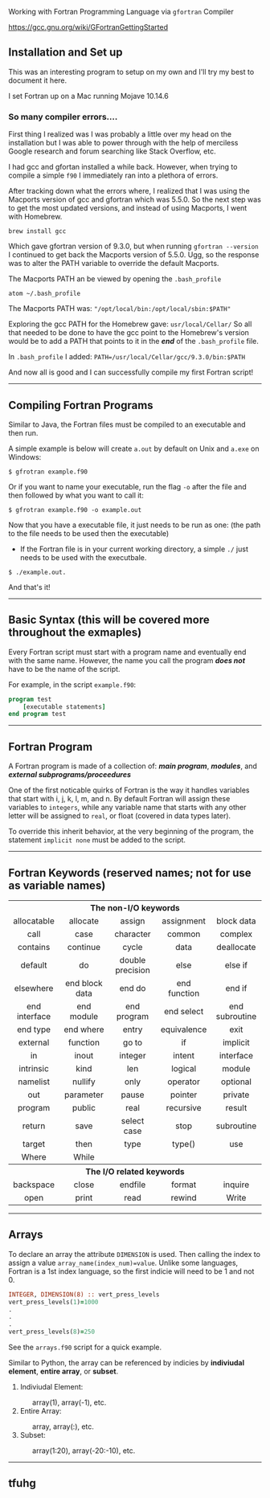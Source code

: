Working with Fortran Programming Language via ```gfortran``` Compiler

https://gcc.gnu.org/wiki/GFortranGettingStarted

## Installation and Set up

This was an interesting program to setup on my own and I'll try my best to document it here. 

I set Fortran up on a Mac running Mojave 10.14.6

### So many compiler errors....

First thing I realized was I was probably a little over my head on the installation but I was able to power through with the help of merciless Google research and forum searching like Stack Overflow, etc.

I had gcc and gfortan installed a while back. However, when trying to compile a simple ```f90``` I immediately ran into a plethora of errors. 

After tracking down what the errors where, I realized that I was using the Macports version of gcc and gfortran which was 5.5.0. So the next step was to get the most updated versions, and instead of using Macports, I went with Homebrew. 

```brew install gcc```

Which gave gfortran version of 9.3.0, but when running ```gfortran --version``` I continued to get back the Macports version of 5.5.0. Ugg, so the response was to alter the PATH variable to override the default Macports.

The Macports PATH an be viewed by opening the ```.bash_profile```
```shell
atom ~/.bash_profile
```

The Macports PATH was: ```"/opt/local/bin:/opt/local/sbin:$PATH"```

Exploring the gcc PATH for the Homebrew gave: ```usr/local/Cellar/``` So all that needed to be done to have the gcc point to the Homebrew's version would be to add a PATH that points to it in the <p5><strong><em>end</em></strong></p5> of the ```.bash_profile``` file.

In ```.bash_profile``` I added:
```PATH=/usr/local/Cellar/gcc/9.3.0/bin:$PATH```

And now all is good and I can successfully compile my first Fortran script!

---

## Compiling Fortran Programs

Similar to Java, the Fortran files must be compiled to an executable and then run.

A simple example is below will create ```a.out``` by default on Unix and ```a.exe``` on Windows:

```shell
$ gfrotran example.f90
```

Or if you want to name your executable, run the flag ```-o``` after the file and then followed by what you want to call it:

```shell
$ gfrotran example.f90 -o example.out
```

Now that you have a executable file, it just needs to be run as one: (the path to the file needs to be used then the executable)
* If the Fortran file is in your current working directory, a simple ```./``` just needs to be used with the executbale.

```shell
$ ./example.out.
```

And that's it!

---

## Basic Syntax (this will be covered more throughout the exmaples)

Every Fortran script must start with a program name and eventually end with the same name. However, the name you call the program <strong><em>does not</strong></em> have to be the name of the script.

For example, in the script ```example.f90```:

```fortran
program test
    [executable statements]
end program test
```

---

## Fortran Program

A Fortran program is made of a collection of: <strong><em>main program</strong></em>, <strong><em>modules</strong></em>, and <strong><em>external subprograms/proceedures</strong></em>

One of the first noticable quirks of Fortran is the way it handles variables that start with i, j, k, l, m, and n. By default Fortran will assign these variables to ```integers```, while any variable name that starts with any other letter will be assigned to ```real```, or float (covered in data types later).

To override this inherit behavior, at the very beginning of the program, the statement ```implicit none``` must be added to the script.


---

## Fortran Keywords (reserved names; not for use as variable names)


<html>
<table style="text-align:center;" class="table table-bordered">
<tbody><tr>
<th style="text-align:center;" colspan="5">The non-I/O keywords</th>
</tr>
<tr>
<td>allocatable</td>
<td>allocate</td>
<td>assign</td>
<td>assignment</td>
<td>block data</td>
</tr>
<tr>
<td>call</td>
<td>case</td>
<td>character</td>
<td>common</td>
<td>complex</td>
</tr>
<tr>
<td>contains</td>
<td>continue</td>
<td>cycle</td>
<td>data</td>
<td>deallocate</td>
</tr>
<tr>
<td>default</td>
<td>do</td>
<td>double precision</td>
<td>else</td>
<td>else if</td>
</tr>
<tr>
<td>elsewhere</td>
<td>end block data</td>
<td>end do</td>
<td>end function</td>
<td>end if</td>
</tr>
<tr>
<td>end interface</td>
<td>end module</td>
<td>end program</td>
<td>end select</td>
<td>end subroutine</td>
</tr>
<tr>
<td>end type</td>
<td>end where</td>
<td>entry</td>
<td>equivalence</td>
<td>exit</td>
</tr>
<tr>
<td>external</td>
<td>function</td>
<td>go to</td>
<td>if </td>
<td>implicit</td>
</tr>
<tr>
<td>in</td>
<td>inout</td>
<td>integer</td>
<td>intent</td>
<td>interface</td>
</tr>
<tr>
<td>intrinsic</td>
<td>kind</td>
<td>len</td>
<td>logical</td>
<td>module</td>
</tr>
<tr>
<td>namelist</td>
<td>nullify</td>
<td>only</td>
<td>operator</td>
<td>optional</td>
</tr>
<tr>
<td>out</td>
<td>parameter</td>
<td>pause</td>
<td>pointer</td>
<td>private</td>
</tr>
<tr>
<td>program</td>
<td>public</td>
<td>real</td>
<td>recursive</td>
<td>result</td>
</tr>
<tr>
<td>return</td>
<td>save</td>
<td>select case</td>
<td>stop</td>
<td>subroutine</td>
</tr>
<tr>
<td>target</td>
<td>then</td>
<td>type</td>
<td>type()</td>
<td>use</td>
</tr>
<tr>
<td>Where</td>
<td>While</td>
<td></td>
<td></td>
<td></td>
</tr>
<tr>
<th style="text-align:center;" colspan="5">The I/O related keywords</th>
</tr>
<tr>
<td>backspace</td>
<td>close</td>
<td>endfile</td>
<td>format</td>
<td>inquire</td>
</tr>
<tr>
<td>open</td>
<td>print</td>
<td>read</td>
<td>rewind</td>
<td>Write</td>
</tr>
</tbody></table>
</html>

---

## Arrays

To declare an array the attribute ```DIMENSION``` is used. Then calling the index to assign a value ```array_name(index_num)=value```.
Unlike some languages, Fortran is a 1st index language, so the first indicie will need to be 1 and not 0.

```fortran
INTEGER, DIMENSION(8) :: vert_press_levels
vert_press_levels(1)=1000
.
.
.
vert_press_levels(8)=250
```

See the ```arrays.f90``` script for a quick example.

Similar to Python, the array can be referenced by indicies by <strong>indiviudal element</strong>, <strong>entire array</strong>, or <strong>subset</strong>.

<ol>
    <li>Indiviudal Element:</li>
        <ul>
            array(1), array(-1), etc.
        </ul>
    <li>Entire Array:</li>
        <ul>
            array, array(:), etc.
        </ul>
    <li>Subset:</li>
        <ul>
            array(1:20), array(-20:-10), etc.
        </ul>
</ol>

---

## tfuhg

